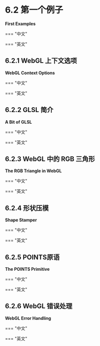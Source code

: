 # 6.2 第一个例子

**First Examples**

=== "中文"

=== "英文"

## 6.2.1 WebGL 上下文选项

**WebGL Context Options**

=== "中文"

=== "英文"

## 6.2.2 GLSL 简介

**A Bit of GLSL**

=== "中文"

=== "英文"

## 6.2.3 WebGL 中的 RGB 三角形

**The RGB Triangle in WebGL**

=== "中文"

=== "英文"

## 6.2.4 形状压模

**Shape Stamper**

=== "中文"

=== "英文"

## 6.2.5 POINTS原语

**The POINTS Primitive**

=== "中文"

=== "英文"

## 6.2.6 WebGL 错误处理

**WebGL Error Handling**

=== "中文"

=== "英文"
